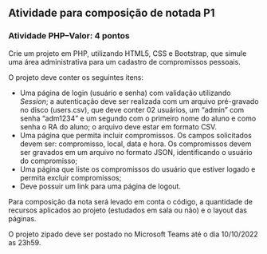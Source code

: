 ## Atividade para composição de notada P1

### Atividade PHP–Valor: 4 pontos

Crie um projeto em PHP, utilizando HTML5, CSS e Bootstrap, que simule uma área administrativa para um cadastro de compromissos pessoais.

O projeto deve conter os seguintes itens:
 - Uma página de login (usuário e senha) com validação utilizando _Session_; a autenticação deve ser realizada com um arquivo pré-gravado no disco (users.csv), que deve conter 02 usuários, um “admin” com senha “adm1234” e um segundo com o primeiro nome do aluno e como senha o RA do aluno; o arquivo deve estar em formato CSV.
 - Uma página que permita incluir compromissos. Os campos solicitados devem ser: compromisso, local, data e hora. Os compromissos devem ser gravados em um arquivo no formato JSON, identificando o usuário do compromisso;
 - Uma página que liste os compromissos do usuário que estiver logado e permita excluir compromissos;
 - Deve possuir um link para uma página de logout.

Para composição da nota será levado em conta o código, a quantidade de recursos aplicados ao projeto (estudados em sala ou não) e o layout das páginas.

O projeto zipado deve ser postado no Microsoft Teams até o dia 10/10/2022 as 23h59.